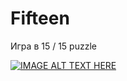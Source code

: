 # Fifteen
Игра в 15 / 15 puzzle

[![IMAGE ALT TEXT HERE](https://img.youtube.com/vi/WGeSsTLCMo0/0.jpg)](https://www.youtube.com/watch?v=YOUTUBE_VIDEO_ID_HERE)

